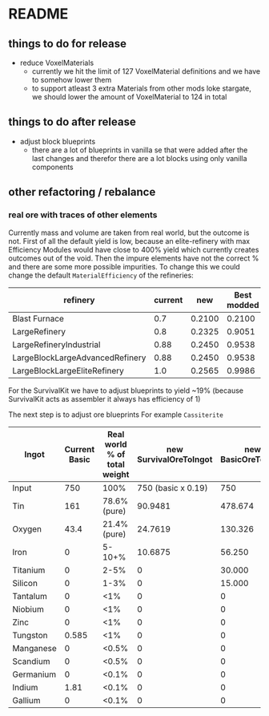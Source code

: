 # README

## things to do for release

- reduce VoxelMaterials
  - currently we hit the limit of 127 VoxelMaterial definitions and we have to somehow lower them
  - to support atleast 3 extra Materials from other mods loke stargate, we should lower the amount of VoxelMaterial to 124 in total

## things to do after release

- adjust block blueprints
  - there are a lot of blueprints in vanilla se that were added after the last changes and therefor there are a lot blocks using only vanilla components

## other refactoring / rebalance

### real ore with traces of other elements

Currently mass and volume are taken from real world, but the outcome is not. First of all the default yield is low, because an elite-refinery with max Efficiency Modules would have close to 400% yield which currently creates outcomes out of the void. Then the impure elements have not the correct % and there are some more possible impurities.
To change this we could change the default `MaterialEfficiency` of the refineries:

| refinery                        | current | new    | Best modded |
| ------------------------------- | ------- | ------ | ----------- |
| Blast Furnace                   | 0.7     | 0.2100 | 0.2100      |
| LargeRefinery                   | 0.8     | 0.2325 | 0.9051      |
| LargeRefineryIndustrial         | 0.88    | 0.2450 | 0.9538      |
| LargeBlockLargeAdvancedRefinery | 0.88    | 0.2450 | 0.9538      |
| LargeBlockLargeEliteRefinery    | 1.0     | 0.2565 | 0.9986      |

For the SurvivalKit we have to adjust blueprints to yield ~19% (because SurvivalKit acts as assembler it always has efficiency of 1)

The next step is to adjust ore blueprints For example `Cassiterite`

| Ingot     | Current Basic | Real world % of total weight | new SurvivalOreToIngot | new BasicOreToIngot | new AdvancedOreToIngot | new EliteOreToIngot |
| --------- | ------------- | ---------------------------- | ---------------------- | ------------------- | ---------------------- | ------------------- |
| Input     | 750           | 100%                         | 750 (basic x 0.19)     | 750                 | 3750                   | 18800               |
| Tin       | 161           | 78.6% (pure)                 | 90.9481                | 478.674             | 2393.370               | 11998.762           |
| Oxygen    | 43.4          | 21.4% (pure)                 | 24.7619                | 130.326             | 651.630                | 3266.838            |
| Iron      | 0             | 5-10+%                       | 10.6875                | 56.250              | 281.250                | 1410.000            |
| Titanium  | 0             | 2-5%                         | 0                      | 30.000              | 150.000                | 752.000             |
| Silicon   | 0             | 1-3%                         | 0                      | 15.000              | 75.000                 | 376.000             |
| Tantalum  | 0             | <1%                          | 0                      | 0                   | 37.500                 | 188.000             |
| Niobium   | 0             | <1%                          | 0                      | 0                   | 37.500                 | 188.000             |
| Zinc      | 0             | <1%                          | 0                      | 0                   | 37.500                 | 188.000             |
| Tungston  | 0.585         | <1%                          | 0                      | 0                   | 37.500                 | 188.000             |
| Manganese | 0             | <0.5%                        | 0                      | 0                   | 0                      | 94.000              |
| Scandium  | 0             | <0.5%                        | 0                      | 0                   | 0                      | 94.000              |
| Germanium | 0             | <0.1%                        | 0                      | 0                   | 0                      | 18.800              |
| Indium    | 1.81          | <0.1%                        | 0                      | 0                   | 0                      | 18.800              |
| Gallium   | 0             | <0.1%                        | 0                      | 0                   | 0                      | 18.800              |

